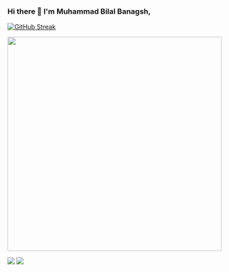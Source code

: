 <!-- ![Profile Views](https://komarev.com/ghpvc/?username=Bilal-Bangash&style=for-the-badge) -->
### Hi there 👋 I'm Muhammad Bilal Banagsh,

 [![GitHub Streak](https://streak-stats.demolab.com?user=Bilal-Bangash&theme=onedark&hide_border=true)](https://git.io/streak-stats)

<img src="https://i.pinimg.com/originals/ef/8b/bd/ef8bbd4554dedcc2fd1fd15ab0ebd7a1.gif" width="480" height="480"></img>


<a target="_blank" href="https://www.linkedin.com/in/muhammad-bilal-bangash-192a81169/"><img src="https://img.shields.io/badge/-LinkedIn-0077B5?style=for-the-badge&logo=Linkedin&logoColor=white"></img></a>
<a target="_blank" href="mailto:mbbangash11@gmail.com"><img src="https://img.shields.io/badge/-Gmail-D14836?style=for-the-badge&logo=Gmail&logoColor=white"></img></a>



<!---
**Bilal-Bangash/Bilal-Bangash** is a ✨ _special_ ✨ repository because its `README.md` (this file) appears on your GitHub profile.

Here are some ideas to get you started:

- 🔭 I’m currently working on ...
- 🌱 I’m currently learning ...
- 👯 I’m looking to collaborate on ...
- 🤔 I’m looking for help with ...
- 💬 Ask me about ...
- 📫 How to reach me: ...
- 😄 Pronouns: ....
- ⚡ Fun fact: ...
-->
